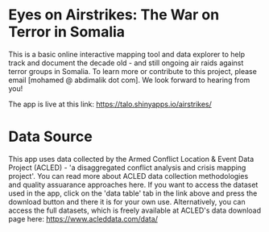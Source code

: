 # Eyes on Airstrikes: The War on Terror in Somalia

This is a basic online interactive mapping tool and data explorer to help track and document the decade old - and still ongoing air raids against terror groups in Somalia. To learn more or contribute to this project, please email [mohamed @ abdimalik dot com]. We look forward to hearing from you!

The app is live at this link: https://talo.shinyapps.io/airstrikes/

# Data Source

This app uses data collected by the Armed Conflict Location & Event Data Project (ACLED) - 'a disaggregated conflict analysis and crisis mapping project'. You can read more about ACLED data collection methodologies and quality assuarance approaches here. If you want to access the dataset used in the app, click on the 'data table' tab in the link above and press the download button and there it is for your own use. Alternatively, you can access the full datasets, which is freely available at ACLED's data download page here: https://www.acleddata.com/data/ 

